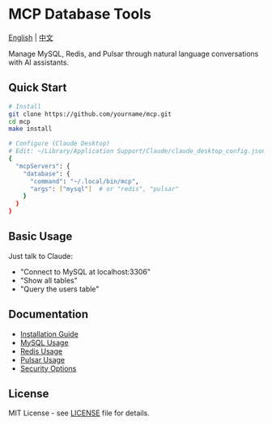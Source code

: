 # MCP Database Tools

[English](README.md) | [中文](README_CN.md)

Manage MySQL, Redis, and Pulsar through natural language conversations with AI assistants.

## Quick Start

```bash
# Install
git clone https://github.com/yourname/mcp.git
cd mcp
make install

# Configure (Claude Desktop)
# Edit: ~/Library/Application Support/Claude/claude_desktop_config.json
{
  "mcpServers": {
    "database": {
      "command": "~/.local/bin/mcp",
      "args": ["mysql"]  # or "redis", "pulsar"
    }
  }
}
```

## Basic Usage

Just talk to Claude:
- "Connect to MySQL at localhost:3306"
- "Show all tables"
- "Query the users table"

## Documentation

- [Installation Guide](docs/en/installation.md)
- [MySQL Usage](docs/en/mysql.md)
- [Redis Usage](docs/en/redis.md)
- [Pulsar Usage](docs/en/pulsar.md)
- [Security Options](docs/en/security.md)

## License

MIT License - see [LICENSE](LICENSE) file for details.